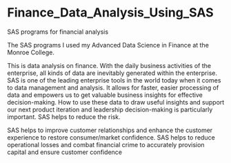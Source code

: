 # Finance_Data_Analysis_Using_SAS

SAS programs for financial analysis

The SAS programs I used my Advanced Data Science in Finance at the Monroe College.

This is data analysis on finance. With the daily business activities of the enterprise, all kinds of data are inevitably generated within the enterprise. SAS is one of the leading enterprise tools in the world today when it comes to data management and analysis. It allows for faster, easier processing of data and empowers us to get valuable business insights for effective decision-making. How to use these data to draw useful insights and support our next product iteration and leadership decision-making is particularly important.
SAS helps to reduce the risk. 

SAS helps to improve customer relationships and enhance the customer experience to restore consumer/market confidence. SAS helps to reduce operational losses and combat financial crime to accurately provision capital and ensure customer confidence
